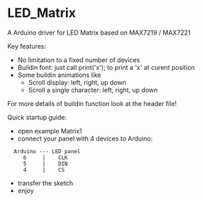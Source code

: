 # LED_Matrix
A Arduino driver for LED Matrix based on MAX7219 / MAX7221

Key features:
* No limitation to a fixed number of devices
* Buildin font: just call print('x'); to print a 'x' at curent position
* Some buildin animations like
  * Scroll display: left, right, up down
  * Scroll a single character: left, right, up down 

For more details of buildin function look at the header file!

Quick startup guide:
* open example Matrix1
* connect your panel with 4 devices to Arduino:
```
  Arduino --- LED panel
     6     |    CLK
     5     |    DIN
     4     |    CS
```	 
* transfer the sketch
* enjoy	 

